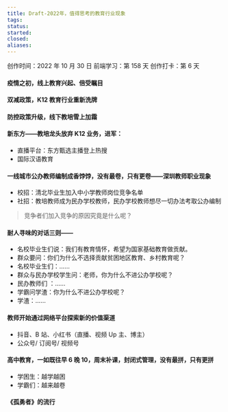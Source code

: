 ```yaml
---
title: Draft-2022年，值得思考的教育行业现象
tags: 
status: 
started: 
closed: 
aliases: 
---
```

创作时间：2022 年 10 月 30 日
前端学习：第 158 天
创作打卡：第 6 天
#### 疫情之初，线上教育兴起、倍受瞩目
#### 双减政策，K12 教育行业重新洗牌
#### 防控政策升级，线下教培雪上加霜
#### 新东方——教培龙头放弃 K12 业务，进军：
- 直播平台：东方甄选主播登上热搜
- 国际汉语教育
#### 一线城市公办教师编制成香饽饽，没有最卷，只有更卷——深圳教师职业现象
- 校招：清北毕业生加入中小学教师岗位竞争名单
- 社招：教培教师成为民办学校教师，民办学校教师想尽一切办法考取公办编制

> 竞争者们加入竞争的原因究竟是什么呢？

#### 耐人寻味的对话三则——
- 名校毕业生们说：我们有教育情怀，希望为国家基础教育做贡献。
- 群众要问：你们为什么不选择贡献贫困地区教育、乡村教育呢？
- 名校毕业生们：……
- 群众与民办学校学生问：老师，你为什么不进公办学校呢？
- 民办教师们 ：……
- 学霸问学渣：你为什么不进公办学校呢？
- 学渣：……
#### 教师开始通过网络平台探索新的价值渠道
- 抖音、B 站、小红书（直播、视频 Up 主、博主）
- 公众号/ 订阅号/ 视频号
#### 高中教育，一如既往早 6 晚 10，周末补课，封闭式管理，没有最拼，只有更拼
- 学困生：越学越困
- 学霸们：越来越卷
#### 《孤勇者》的流行
#### 
#### 
